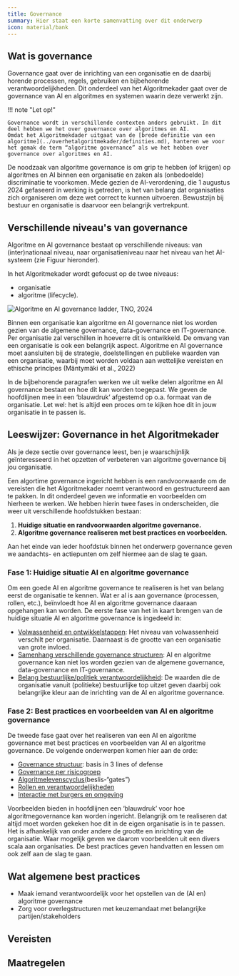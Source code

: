 ```yaml
---
title: Governance
summary: Hier staat een korte samenvatting over dit onderwerp
icon: material/bank
---
```


## Wat is governance

Governance gaat over de inrichting van een organisatie en de daarbij horende processen, regels, gebruiken en bijbehorende verantwoordelijkheden. 
Dit onderdeel van het Algoritmekader gaat over de governance van AI en algoritmes en systemen waarin deze verwerkt zijn. 

!!! note "Let op!"

    Governance wordt in verschillende contexten anders gebruikt. In dit deel hebben we het over governance over algoritmes en AI. 
    Omdat het Algoritmekdader uitgaat van de [brede definitie van een algoritme](../overhetalgoritmekader/definities.md), hanteren we voor het gemak de term “algoritme governance” als we het hebben over governance over algoritmes en AI. 

De noodzaak van algoritme governance is om grip te hebben (of krijgen) op algoritmes en AI binnen een organisatie en zaken als (onbedoelde) discriminatie te voorkomen. 
Mede gezien de AI-verordening, die 1 augustus 2024 gefaseerd in werking is getreden, is het van belang dat organisaties zich organiseren om deze wet correct te kunnen uitvoeren. 
Bewustzijn bij bestuur en organisatie is daarvoor een belangrijk vertrekpunt.

## Verschillende niveau's van governance
Algoritme en AI governance bestaat op verschillende niveaus: van (inter)nationaal niveau, naar organisatieniveau naar het niveau van het AI-systeem (zie Figuur hieronder). 

In het Algoritmekader wordt gefocust op de twee niveaus: 
- organisatie
- algoritme (lifecycle).

![Algoritme en AI governance ladder, TNO, 2024](https://github.com/user-attachments/assets/b7a237be-6caf-4266-910b-5fd05f4dc93b)

Binnen een organisatie kan algoritme en AI governance niet los worden gezien van de algemene governance, data-governance en IT-governance. 
Per organisatie zal verschillen in hoeverre dit is ontwikkeld.
De omvang van een organisatie is ook een belangrijk aspect. 
Algoritme en AI governance moet aansluiten bij de strategie, doelstellingen en publieke waarden van een organisatie, waarbij moet worden voldaan aan wettelijke vereisten en ethische principes (Mäntymäki et al., 2022) 

In de bijbehorende paragrafen werken we uit welke delen algoritme en AI governance bestaat en hoe dit kan worden toegepast. 
We geven de hoofdlijnen mee in een ‘blauwdruk’ afgestemd op o.a. formaat van de organisatie. Let wel: het is altijd een proces om te kijken hoe dit in jouw organisatie in te passen is. 

## Leeswijzer: Governance in het Algoritmekader

Als je deze sectie over governance leest, ben je waarschijnlijk geïnteresseerd in het opzetten of verbeteren van algoritme governance bij jou organisatie.

Een algortime governance ingericht hebben is een randvoorwaarde om de vereisten die het Algoritmekader noemt verantwoord en gestructureerd aan te pakken. In dit onderdeel geven we informatie en voorbeelden om hierheen te werken.  We hebben hierin twee fases in onderscheiden, die weer uit verschillende hoofdstukken bestaan:

1) **Huidige situatie en randvoorwaarden algoritme governance.** 
2) **Algoritme governance realiseren met best practices en voorbeelden.**

Aan het einde van ieder hoofdstuk binnen het onderwerp governance geven we aandachts- en actiepunten om zelf hiermee aan de slag te gaan.


### Fase 1: Huidige situatie AI en algoritme governance

Om een goede AI en algoritme governance te realiseren is het van belang eerst de organisatie te kennen. Wat er al is aan governance (processen, rollen, etc.), beïnvloedt hoe AI en algoritme governance daaraan opgehangen kan worden. De eerste fase van het in kaart brengen van de huidige situatie AI en algoritme governance is ingedeeld in:

-	[Volwassenheid en ontwikkelstappen](volwassenheidsniveau.md): Het niveau van volwassenheid verschilt per organisatie. Daarnaast is de grootte van een organisatie van grote invloed. 
-	[Samenhang verschillende governance structuren](samenhang-governancestructuren.md): AI en algoritme governance kan niet los worden gezien van de algemene governance, data-governance en IT-governance. 
-	[Belang bestuurlijke/politiek verantwoordelijkheid](politiek-bestuurlijk-kader.md): De waarden die de organisatie vanuit (politieke) bestuurlijke top uitzet geven daarbij ook belangrijke kleur aan de inrichting van de AI en algoritme governance.

### Fase 2: Best practices en voorbeelden van AI en algoritme governance

De tweede fase gaat over het realiseren van een AI en algoritme governance met best practices en voorbeelden van AI en algoritme governance. 
De volgende onderwerpen komen hier aan de orde:

- [Governance structuur](governance-structuur.md): basis in 3 lines of defense
- [Governance per risicogroep](governance-per-risicogroep.md)
- [Algoritmelevenscyclus](interactie-met-levenscyclus.md)(beslis-“gates”)
- [Rollen en verantwoordelijkheden](rollen-en-verantwoordelijkheden.md)
- [Interactie met burgers en omgeving](interactie-burgers-en-omgeving.md)

Voorbeelden bieden in hoofdlijnen een ‘blauwdruk’ voor hoe algoritmegovernance kan worden ingericht. 
Belangrijk om te realiseren dat altijd moet worden gekeken hoe dit in de eigen organisatie is in te passen. 
Het is afhankelijk van onder andere de grootte en inrichting van de organisatie. 
Waar mogelijk geven we daarom voorbeelden uit een divers scala aan organisaties. De best practices geven handvatten en lessen om ook zelf aan de slag te gaan.  

## Wat algemene best practices 

- Maak iemand verantwoordelijk voor het opstellen van de (AI en) algoritme governance
- Zorg voor overlegstructuren met keuzemandaat met belangrijke partijen/stakeholders

## Vereisten

<!-- list_vereisten onderwerp/governance no-search no-onderwerp no-rol no-levenscyclus -->

## Maatregelen

<!-- list_maatregelen onderwerp/governance no-search no-onderwerp no-rol no-levenscyclus -->
